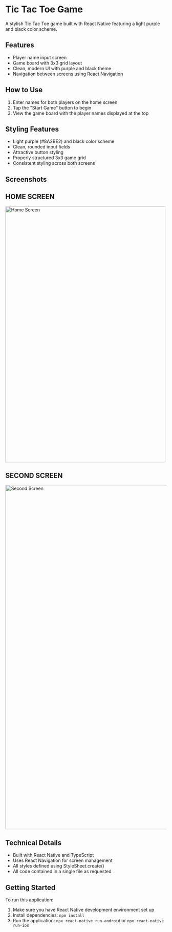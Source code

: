 # Tic Tac Toe Game

A stylish Tic Tac Toe game built with React Native  featuring a light purple and black color scheme.

## Features

- Player name input screen
- Game board with 3x3 grid layout
- Clean, modern UI with purple and black theme
- Navigation between screens using React Navigation

## How to Use

1. Enter names for both players on the home screen
2. Tap the "Start Game" button to begin
3. View the game board with the player names displayed at the top

## Styling Features

- Light purple (#8A2BE2) and black color scheme
- Clean, rounded input fields
- Attractive button styling
- Properly structured 3x3 game grid
- Consistent styling across both screens

## Screenshots

 ## HOME SCREEN

<img width="500" height="800" alt="Home Screen" src="https://github.com/user-attachments/assets/944d5041-c0b1-4b54-a953-eb9397734ab4" />

 ## SECOND SCREEN
 
<img width="761" height="1076" alt="Second Screen" src="https://github.com/user-attachments/assets/3c83693d-640c-4fa7-9359-21c4fddbe4ae" />



## Technical Details

- Built with React Native and TypeScript
- Uses React Navigation for screen management
- All styles defined using StyleSheet.create()
- All code contained in a single file as requested

## Getting Started

To run this application:

1. Make sure you have React Native development environment set up
2. Install dependencies: `npm install`
3. Run the application: `npx react-native run-android` or `npx react-native run-ios`
